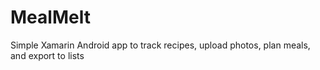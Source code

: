 # MealMelt
Simple Xamarin Android app to track recipes, upload photos, plan meals, and export to lists
